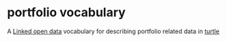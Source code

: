 # portfolio vocabulary
A [Linked open data](https://en.wikipedia.org/wiki/Linked_data#Linked_open_data) vocabulary for describing portfolio related data in [turtle](https://www.w3.org/TR/turtle/)
